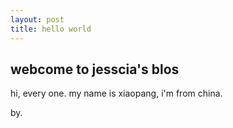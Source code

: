 ```yaml
---
layout: post
title: hello world
---
```


## webcome to jesscia's blos

hi, every one. 
my name is xiaopang, i'm from china.

by.
